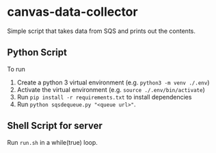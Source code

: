 # canvas-data-collector
Simple script that takes data from SQS and prints out the contents.

## Python Script
To run 

1. Create a python 3 virtual environment (e.g. `python3 -m venv ./.env`)
2. Activate the virtual environment (e.g. `source ./.env/bin/activate`)
3. Run `pip install -r requirements.txt` to install dependencies
4. Run `python sqsdequeue.py "<queue url>"`.

## Shell Script for server
Run `run.sh` in a while(true) loop.
